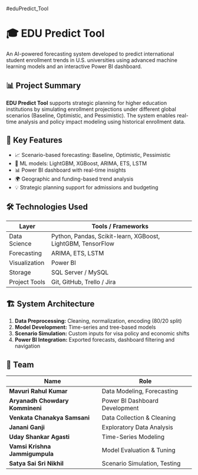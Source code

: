 #eduPredict_Tool
# 🎓 EDU Predict Tool

An AI-powered forecasting system developed to predict international student enrollment trends in U.S. universities using advanced machine learning models and an interactive Power BI dashboard.

## 📊 Project Summary

**EDU Predict Tool** supports strategic planning for higher education institutions by simulating enrollment projections under different global scenarios (Baseline, Optimistic, and Pessimistic). The system enables real-time analysis and policy impact modeling using historical enrollment data.

## 🧠 Key Features

- 📈 Scenario-based forecasting: Baseline, Optimistic, Pessimistic
- 🤖 ML models: LightGBM, XGBoost, ARIMA, ETS, LSTM
- 📊 Power BI dashboard with real-time insights
- 🌍 Geographic and funding-based trend analysis
- 💡 Strategic planning support for admissions and budgeting

## 🛠 Technologies Used

| Layer          | Tools / Frameworks |
|----------------|---------------------|
| Data Science   | Python, Pandas, Scikit-learn, XGBoost, LightGBM, TensorFlow |
| Forecasting    | ARIMA, ETS, LSTM |
| Visualization  | Power BI |
| Storage        | SQL Server / MySQL |
| Project Tools  | Git, GitHub, Trello / Jira |

## 🏗️ System Architecture

1. **Data Preprocessing:** Cleaning, normalization, encoding (80/20 split)
2. **Model Development:** Time-series and tree-based models
3. **Scenario Simulation:** Custom inputs for visa policy and economic shifts
4. **Power BI Integration:** Exported forecasts, dashboard filtering and navigation

## 📁 Team
| Name                            | Role                           |
| ------------------------------- | ------------------------------ |
| **Mavuri Rahul Kumar**          | Data Modeling, Forecasting     |
| **Aryanadh Chowdary Kommineni** | Power BI Dashboard Development |
| **Venkata Chanakya Samsani**    | Data Collection & Cleaning     |
| **Janani Ganji**                | Exploratory Data Analysis      |
| **Uday Shankar Agasti**         | Time-Series Modeling           |
| **Vamsi Krishna Jammigumpula**  | Model Evaluation & Tuning      |
| **Satya Sai Sri Nikhil**        | Scenario Simulation, Testing   |
